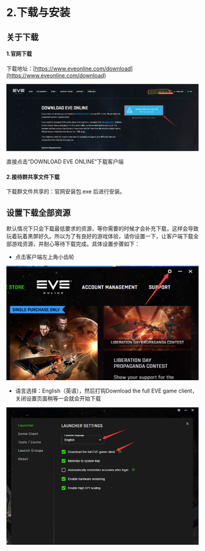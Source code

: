 # 2.下载与安装

## 关于下载

#### 1.官网下载

下载地址：[https://www.eveonline.com/download](https://www.eveonline.com/download)

![](../.gitbook/assets/QQ截图20210712162251.png)

直接点击“DOWNLOAD EVE ONLINE”下载客户端

#### 2.接待群共享文件下载

下载群文件共享的：官网安装包.exe 后进行安装。

## 设置下载全部资源

默认情况下只会下载最低要求的资源，等你需要的时候才会补充下载，这样会导致玩着玩着黑屏好久。所以为了有良好的游戏体验，请你设置一下，让客户端下载全部游戏资源，并耐心等待下载完成。具体设置步骤如下：

* 点击客户端左上角小齿轮

![](../.gitbook/assets/QQ截图20210712171334.png)

* 语言选择：English（英语），然后打钩Download the full EVE game client，关闭设置页面稍等一会就会开始下载

![](../.gitbook/assets/QQ截图20210712171412.png)
